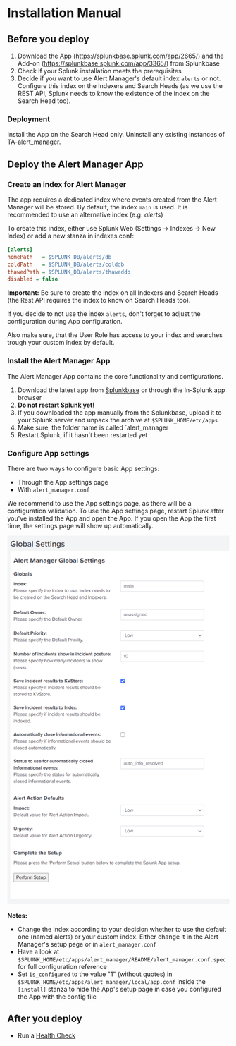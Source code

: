 # Installation Manual

## Before you deploy

1. Download the App (<https://splunkbase.splunk.com/app/2665/>) and the Add-on (<https://splunkbase.splunk.com/app/3365/>) from Splunkbase
2. Check if your Splunk installation meets the prerequisites
3. Decide if you want to use Alert Manager's default index `alerts` or not. Configure this index on the Indexers and Search Heads (as we use the REST API, Splunk needs to know the existence of the index on the Search Head too).

### Deployment

Install the App on the Search Head only. Uninstall any existing instances of TA-alert_manager.

## Deploy the Alert Manager App

### Create an index for Alert Manager

The app requires a dedicated index where events created from the Alert Manager will be stored.
By default, the index `main` is used. It is recommended to use an alternative index (e.g. _alerts_)

To create this index, either use Splunk Web (Settings -> Indexes -> New Index) or add a new stanza in indexes.conf:

```ini
[alerts]
homePath   = $SPLUNK_DB/alerts/db
coldPath   = $SPLUNK_DB/alerts/colddb
thawedPath = $SPLUNK_DB/alerts/thaweddb
disabled = false
```

**Important:** Be sure to create the index on all Indexers and Search Heads (the Rest API requires the index to know on Search Heads too).

If you decide to not use the index `alerts`, don't forget to adjust the configuration during App configuration.

Also make sure, that the User Role has access to your index and searches trough your custom index by default.

### Install the Alert Manager App

The Alert Manager App contains the core functionality and configurations.

1. Download the latest app from [Splunkbase](https://splunkbase.splunk.com/app/2665/) or through the In-Splunk app browser
2. **Do not restart Splunk yet!**
3. If you downloaded the app manually from the Splunkbase, upload it to your Splunk server and unpack the archive at `$SPLUNK_HOME/etc/apps`
4. Make sure, the folder name is called `alert_manager
5. Restart Splunk, if it hasn't been restarted yet

### Configure App settings

There are two ways to configure basic App settings:

* Through the App settings page
* With `alert_manager.conf`

We recommend to use the App settings page, as there will be a configuration validation. To use the App settings page, restart Splunk after you've installed the App and open the App. If you open the App the first time, the settings page will show up automatically.

![Screenshot](img/im_global_settings.png)

**Notes:**

* Change the index according to your decision whether to use the default one (named alerts) or your custom index. Either change it in the Alert Manager's setup page or in `alert_manager.conf`
* Have a look at `$SPLUNK_HOME/etc/apps/alert_manager/README/alert_manager.conf.spec` for full configuration reference
* Set `is_configured` to the value "1" (without quotes) in `$SPLUNK_HOME/etc/apps/alert_manager/local/app.conf` inside the `[install]` stanza to hide the App's setup page in case you configured the App with the config file

## After you deploy

* Run a [Health Check](health_check.md)